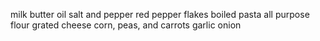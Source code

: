 milk
butter
oil
salt and pepper
red pepper flakes
boiled pasta
all purpose flour
grated cheese
corn, peas, and carrots
garlic
onion


